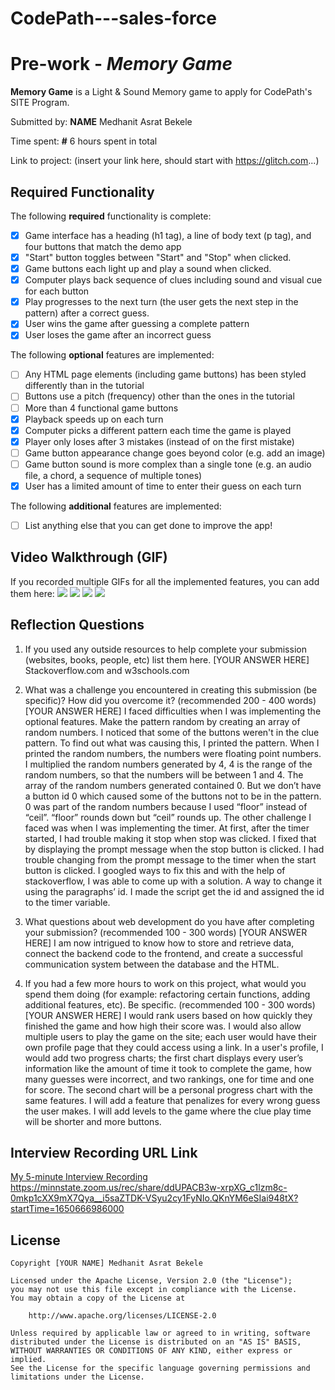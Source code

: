 # CodePath---sales-force
# Pre-work - *Memory Game*

**Memory Game** is a Light & Sound Memory game to apply for CodePath's SITE Program. 

Submitted by: **NAME** Medhanit Asrat Bekele

Time spent: **#** 6 hours spent in total

Link to project: (insert your link here, should start with https://glitch.com...)

## Required Functionality

The following **required** functionality is complete:

* [x] Game interface has a heading (h1 tag), a line of body text (p tag), and four buttons that match the demo app
* [x] "Start" button toggles between "Start" and "Stop" when clicked. 
* [x] Game buttons each light up and play a sound when clicked. 
* [x] Computer plays back sequence of clues including sound and visual cue for each button
* [x] Play progresses to the next turn (the user gets the next step in the pattern) after a correct guess. 
* [x] User wins the game after guessing a complete pattern
* [x] User loses the game after an incorrect guess

The following **optional** features are implemented:

* [ ] Any HTML page elements (including game buttons) has been styled differently than in the tutorial
* [ ] Buttons use a pitch (frequency) other than the ones in the tutorial
* [ ] More than 4 functional game buttons
* [x] Playback speeds up on each turn
* [x] Computer picks a different pattern each time the game is played
* [x] Player only loses after 3 mistakes (instead of on the first mistake)
* [ ] Game button appearance change goes beyond color (e.g. add an image)
* [ ] Game button sound is more complex than a single tone (e.g. an audio file, a chord, a sequence of multiple tones)
* [x] User has a limited amount of time to enter their guess on each turn

The following **additional** features are implemented:

- [ ] List anything else that you can get done to improve the app!

## Video Walkthrough (GIF)

If you recorded multiple GIFs for all the implemented features, you can add them here:
![](gif1-link-here)
![](gif2-link-here)
![](gif3-link-here)
![](gif4-link-here)


## Reflection Questions
1. If you used any outside resources to help complete your submission (websites, books, people, etc) list them here. 
[YOUR ANSWER HERE]
Stackoverflow.com and w3schools.com 

2. What was a challenge you encountered in creating this submission (be specific)? How did you overcome it? (recommended 200 - 400 words) 
[YOUR ANSWER HERE]
I faced difficulties when I was implementing the optional features. Make the pattern random by creating an array of random numbers. I noticed that some of the buttons weren't in the clue pattern. To find out what was causing this, I printed the pattern. When I printed the random numbers, the numbers were floating point numbers. I multiplied the random numbers generated by 4, 4 is the range of the random numbers, so that the numbers will be between 1 and 4. The array of the random numbers generated contained 0. But we don’t have a button id 0 which caused some of the buttons not to be in the pattern. 0 was part of the random numbers because I used “floor” instead of “ceil”. “floor” rounds down but “ceil” rounds up.
The other challenge I faced was when I was implementing the timer. At first, after the timer started, I had trouble making it stop when stop was clicked. I fixed that by displaying the prompt message when the stop button is clicked. I had trouble changing from the prompt message to the timer when the start button is clicked. I googled ways to fix this and with the help of stackoverflow, I was able to come up with a solution. A way to change it using the paragraphs’ id. I made the script get the id and assigned the id to the timer variable. 


3. What questions about web development do you have after completing your submission? (recommended 100 - 300 words) 
[YOUR ANSWER HERE]
I am now intrigued to know how to store and retrieve data, connect the backend code to the frontend, and create a successful communication system between the database and the HTML. 

4. If you had a few more hours to work on this project, what would you spend them doing (for example: refactoring certain functions, adding additional features, etc). Be specific. (recommended 100 - 300 words) 
[YOUR ANSWER HERE]
I would rank users based on how quickly they finished the game and how high their score was. I would also allow multiple users to play the game on the site; each user would have their own profile page that they could access using a link. In a user's profile, I would add two progress charts; the first chart displays every user’s information like the amount of time it took to complete the game, how many guesses were incorrect, and two rankings, one for time and one for score. The second chart will be a personal progress chart with the same features. I will add a feature that penalizes for every wrong guess the user makes. I will add levels to the game where the clue play time will be shorter and more buttons.


## Interview Recording URL Link

[My 5-minute Interview Recording](your-link-here)
https://minnstate.zoom.us/rec/share/ddUPACB3w-xrpXG_c1lzm8c-0mkp1cXX9mX7Qya__i5saZTDK-VSyu2cy1FyNIo.QKnYM6eSIai948tX?startTime=1650666986000


## License

    Copyright [YOUR NAME] Medhanit Asrat Bekele

    Licensed under the Apache License, Version 2.0 (the "License");
    you may not use this file except in compliance with the License.
    You may obtain a copy of the License at

        http://www.apache.org/licenses/LICENSE-2.0

    Unless required by applicable law or agreed to in writing, software
    distributed under the License is distributed on an "AS IS" BASIS,
    WITHOUT WARRANTIES OR CONDITIONS OF ANY KIND, either express or implied.
    See the License for the specific language governing permissions and
    limitations under the License.
